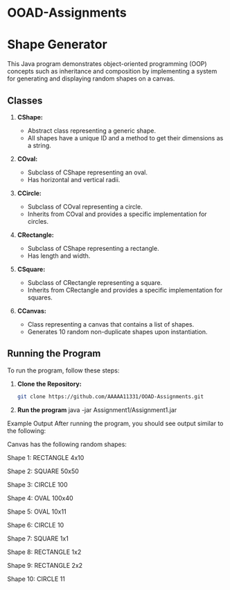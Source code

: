# OOAD-Assignments
# Shape Generator

This Java program demonstrates object-oriented programming (OOP) concepts such as inheritance and composition by implementing a system for generating and displaying random shapes on a canvas.

## Classes

1. **CShape:**
    - Abstract class representing a generic shape.
    - All shapes have a unique ID and a method to get their dimensions as a string.

2. **COval:**
    - Subclass of CShape representing an oval.
    - Has horizontal and vertical radii.

3. **CCircle:**
    - Subclass of COval representing a circle.
    - Inherits from COval and provides a specific implementation for circles.

4. **CRectangle:**
    - Subclass of CShape representing a rectangle.
    - Has length and width.

5. **CSquare:**
    - Subclass of CRectangle representing a square.
    - Inherits from CRectangle and provides a specific implementation for squares.

6. **CCanvas:**
    - Class representing a canvas that contains a list of shapes.
    - Generates 10 random non-duplicate shapes upon instantiation.

## Running the Program

To run the program, follow these steps:

1. **Clone the Repository:**
   ```bash
   git clone https://github.com/AAAAA11331/OOAD-Assignments.git

2. **Run the program**
   java -jar Assignment1/Assignment1.jar

Example Output
After running the program, you should see output similar to the following:

Canvas has the following random shapes:

Shape 1: RECTANGLE 4x10

Shape 2: SQUARE 50x50

Shape 3: CIRCLE 100

Shape 4: OVAL 100x40

Shape 5: OVAL 10x11

Shape 6: CIRCLE 10

Shape 7: SQUARE 1x1

Shape 8: RECTANGLE 1x2

Shape 9: RECTANGLE 2x2

Shape 10: CIRCLE 11
